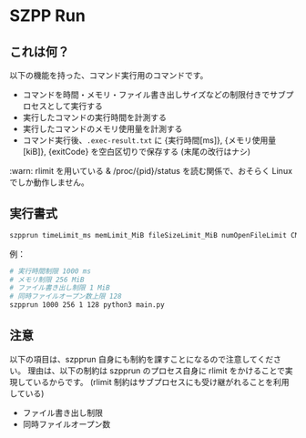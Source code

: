 # SZPP Run

## これは何？

以下の機能を持った、コマンド実行用のコマンドです。

- コマンドを時間・メモリ・ファイル書き出しサイズなどの制限付きでサブプロセスとして実行する
- 実行したコマンドの実行時間を計測する
- 実行したコマンドのメモリ使用量を計測する
- コマンド実行後、`.exec-result.txt` に {実行時間[ms]}, {メモリ使用量[kiB]}, {exitCode} を空白区切りで保存する (末尾の改行はナシ)

:warn: rlimit を用いている & /proc/{pid}/status を読む関係で、おそらく Linux でしか動作しません。

## 実行書式

```sh
szpprun timeLimit_ms memLimit_MiB fileSizeLimit_MiB numOpenFileLimit CMD...
```

例：
```sh
# 実行時間制限 1000 ms
# メモリ制限 256 MiB
# ファイル書き出し制限 1 MiB
# 同時ファイルオープン数上限 128
szpprun 1000 256 1 128 python3 main.py
```

## 注意

以下の項目は、szpprun 自身にも制約を課すことになるので注意してください。
理由は、以下の制約は szpprun のプロセス自身に rlimit をかけることで実現しているからです。
(rlimit 制約はサブプロセスにも受け継がれることを利用している)

- ファイル書き出し制限
- 同時ファイルオープン数
